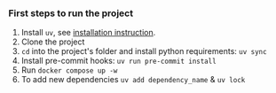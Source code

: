 ### First steps to run the project

1. Install `uv`, see [installation instruction](https://docs.astral.sh/uv/getting-started/installation/).
2. Clone the project
3. `cd` into the project's folder and install python requirements: ```uv sync```
4. Install pre-commit hooks: ```uv run pre-commit install```
5. Run ```docker compose up -w```
6. To add new dependencies ```uv add dependency_name``` & ```uv lock```
